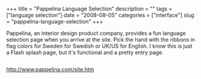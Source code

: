 +++
title = "Pappelina Language Selection"
description = ""
tags = ["language selection"]
date = "2008-08-05"
categories = ["interface"]
slug = "pappelina-language-selection"
+++


<p>Pappelina, an interior design product company, provides a fun language selection page when you arrive at the site. Pick the hand with the ribbons in flag colors for Sweden for Swedish or UK/US for English. I know this is just a Flash splash page, but it's functional and a pretty entry page.</p>
<div id="screens-full" class="clear"><div class="fullimg clear"><a href="http://media.konigi.com/interface/pappelina-language-selection-1.png" class="group" rel="group" title="1. "><img src="http://media.konigi.com/interface/pappelina-language-selection-1.png" alt="" class="img-responsive"></a></div></div>        
<p><a href="http://www.pappelina.com/site.htm">http://www.pappelina.com/site.htm</a></p>

